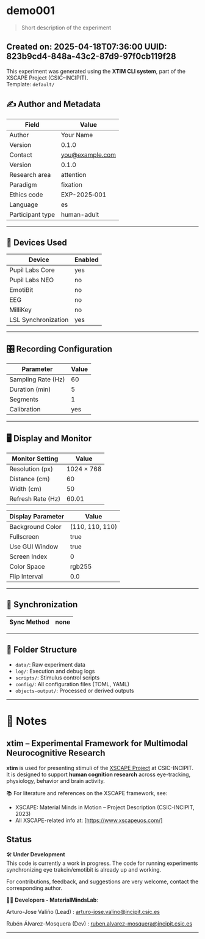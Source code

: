 # demo001

> Short description of the experiment

Created on: 2025-04-18T07:36:00
UUID: 823b9cd4-848a-43c2-87d9-97f0cb119f28
---
This experiment was generated using the **XTIM CLI system**, part of the XSCAPE Project (CSIC–INCIPIT).  
Template: `default/`  

## ✍️ Author and Metadata

| Field              | Value                                   |
|--------------------|-----------------------------------------|
| Author             | Your Name          |
| Version            | 0.1.0              |
| Contact            | you@example.com         |
| Version            | 0.1.0              |
| Research area      | attention        |
| Paradigm           | fixation             |
| Ethics code        | EXP-2025‑001          |
| Language           | es             |
| Participant type   | human-adult     |

---

## 🧠 Devices Used

| Device             | Enabled |
|--------------------|---------|
| Pupil Labs Core    | yes |
| Pupil Labs NEO     | no  |
| EmotiBit           | no   |
| EEG                | no        |
| MilliKey           | no   |
| LSL Synchronization| yes        |

---

## 🎛️ Recording Configuration

| Parameter          | Value                  |
|--------------------|------------------------|
| Sampling Rate (Hz) | 60 |
| Duration (min)     | 5 |
| Segments           | 1 |
| Calibration        | yes |

---

## 🖥️ Display and Monitor

| Monitor Setting    | Value                    |
|--------------------|--------------------------|
| Resolution (px)    | 1024 × 768 |
| Distance (cm)      | 60 |
| Width (cm)         | 50 |
| Refresh Rate (Hz)  | 60.01 |

| Display Parameter  | Value                    |
|--------------------|--------------------------|
| Background Color   | (110, 110, 110) |
| Fullscreen         | true |
| Use GUI Window     | true |
| Screen Index       | 0 |
| Color Space        | rgb255 |
| Flip Interval      | 0.0 |

---

## 🔗 Synchronization

| Sync Method        | none |
|--------------------|--------------------------------|


---

## 📁 Folder Structure

- `data/`: Raw experiment data  
- `log/`: Execution and debug logs  
- `scripts/`: Stimulus control scripts  
- `config/`: All configuration files (TOML, YAML)  
- `objects-output/`: Processed or derived outputs  

---

# 🧾 Notes

## xtim – Experimental Framework for Multimodal Neurocognitive Research

**xtim** is used for presenting stimuli of the [XSCAPE Project](https://www.incipit.csic.es/en/project/xscape) at CSIC-INCIPIT.  
It is designed to support **human cognition research** across eye-tracking, physiology, behavior and brain activity.

📚 For literature and references on the XSCAPE framework, see:
- XSCAPE: Material Minds in Motion – Project Description (CSIC-INCIPIT, 2023)
- All XSCAPE-related info at: [https://www.xscapeuos.com/]

## Status

🛠️ **Under Development**  
This code is currently a work in progress. The code for running experiments synchronizing eye trakcin/emotibit is already up and working.

For contributions, feedback, and suggestions are very welcome, contact the corresponding author.


👨‍💻 **Developers - MaterialMindsLab**: 

Arturo-Jose Valiño (Lead) : arturo-jose.valino@incipit.csic.es

Rubén Álvarez-Mosquera (Dev) : ruben.alvarez-mosquera@incipit.csic.es

---